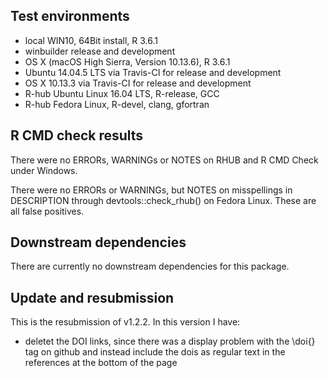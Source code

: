 ## Test environments
* local WIN10, 64Bit install, R 3.6.1
* winbuilder release and development
* OS X (macOS High Sierra, Version 10.13.6), R 3.6.1
* Ubuntu 14.04.5 LTS via Travis-CI for release and development
* OS X 10.13.3 via Travis-CI for release and development
* R-hub Ubuntu Linux 16.04 LTS, R-release, GCC
* R-hub Fedora Linux, R-devel, clang, gfortran

## R CMD check results
There were no ERRORs, WARNINGs or NOTES on RHUB and R CMD Check under Windows.

There were no ERRORs or WARNINGs, but NOTES on misspellings in DESCRIPTION through devtools::check_rhub() on Fedora Linux. These are all false positives.

## Downstream dependencies
There are currently no downstream dependencies for this package.

## Update and resubmission
This is the resubmission of v1.2.2. In this version I have:

* deletet the DOI links, since there was a display problem with the \doi{} tag
on github and instead include the dois as regular text in the references at the bottom
of the page
